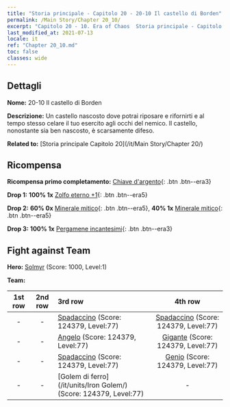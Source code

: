 ```yaml
---
title: "Storia principale - Capitolo 20 - 20-10 Il castello di Borden"
permalink: /Main Story/Chapter 20_10/
excerpt: "Capitolo 20 - 10. Era of Chaos  Storia principale - Capitolo 20_10. 20-10 Il castello di Borden"
last_modified_at: 2021-07-13
locale: it
ref: "Chapter 20_10.md"
toc: false
classes: wide
---
```


## Dettagli

 **Nome:** 20-10 Il castello di Borden

 **Descrizione:** Un castello nascosto dove potrai riposare e rifornirti e al tempo stesso celare il tuo esercito agli occhi del nemico. Il castello, nonostante sia ben nascosto, è scarsamente difeso.

 **Related to:** [Storia principale Capitolo 20](/it/Main Story/Chapter 20/)

## Ricompensa

 **Ricompensa primo completamento:** [Chiave d'argento](/ItemsIT/con_693/){: .btn .btn--era3}

 **Drop 1:** **100% 1x** [Zolfo eterno +1](/ItemsIT/mat_71/){: .btn .btn--era5}

 **Drop 2:** **60% 0x** [Minerale mitico](/ItemsIT/mat_61/){: .btn .btn--era5}, **40% 1x** [Minerale mitico](/ItemsIT/mat_61/){: .btn .btn--era5}

 **Drop 3:** **100% 1x** [Pergamene incantesimi](/ItemsIT/con_694/){: .btn .btn--era3}


## Fight against Team
 **Hero:** [Solmyr](/it/heroes/Solmyr/) (Score: 1000, Level:1)

 **Team:**


  | 1st row | 2nd row | 3rd row | 4th row |
  |:----:|:----:|:----|:----:|
  | - | - | [Spadaccino](/it/units/Swordsman/) (Score: 124379, Level:77)  | [Spadaccino](/it/units/Swordsman/) (Score: 124379, Level:77)  |
  | - | - | [Angelo](/it/units/Angel/) (Score: 124379, Level:77)  | [Gigante](/it/units/Giant/) (Score: 124379, Level:77)  |
  | - | - | [Spadaccino](/it/units/Swordsman/) (Score: 124379, Level:77)  | [Genio](/it/units/Genie/) (Score: 124379, Level:77)  |
  | - | - | [Golem di ferro](/it/units/Iron Golem/) (Score: 124379, Level:77)  | - |


